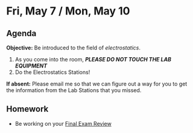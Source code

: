 Fri, May 7 / Mon, May 10
==================    
  
Agenda    
---------    
**Objective:** Be introduced to the field of *electrostatics*.
  
1. As you come into the room, ***PLEASE DO NOT TOUCH THE LAB EQUIPMENT***
2. Do the Electrostatics Stations!

**If absent:** Please email me so that we can figure out a way for you to get the information from the Lab Stations that you missed.

<!--
**If absent**: Please make every effort to join us on Zoom during class time.

> [Link](https://us02web.zoom.us/j/89652361206?pwd=L3ZYQzBGNitFK0J6K1M4Nk1iM1dYQT09)      
> Time: 8:00am Black and Gold Days; 1:25pm Black Days    
> Meeting ID: 896 5236 1206      
> Passcode: J5ePse
-->
  
Homework     
-------------    
- Be working on your [Final Exam Review][rev]

[rev]: https://avon.schoology.com/course/2624603229/materials?f=369844930
[test]: https://avon.schoology.com/assignment/4925783860/assessment_questions
<!--stackedit_data:
eyJoaXN0b3J5IjpbLTExNDAxNTc3NjgsLTIwNDc3Nzg1ODUsLT
E0NzM1MjM5MTMsLTM5ODgzNDc2NCwtMjE2MzAxOTYwLDE4MDk0
NDQ4NTgsLTgyNzM2OTEyOCwtMTc0MzA0NTc5MSwtMjA5ODQwOT
k2MCwyMDE5NzYxOTYwLC0xMDI1NzMxNjEzLC0xMjk3NTM3OTkz
LC0xMzE5MzM2OTUwLC0yNzA2Njk0NzksLTM0OTAzMjgxLC05Nj
AwNDYwNTIsMTM3ODU0NTgwNCwxNDA2NDEzMjY1LC0yNDUxMDg4
NzMsMTE5NTA1NjMxOF19
-->